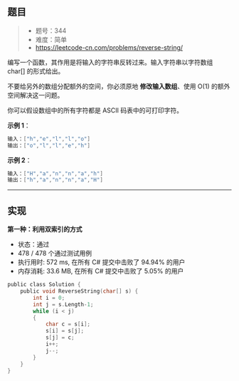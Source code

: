 ## 题目

> - 题号：344
> - 难度：简单
> - https://leetcode-cn.com/problems/reverse-string/



编写一个函数，其作用是将输入的字符串反转过来。输入字符串以字符数组 char[] 的形式给出。

不要给另外的数组分配额外的空间，你必须原地 <b>修改输入数组</b>、使用 O(1) 的额外空间解决这一问题。

你可以假设数组中的所有字符都是 ASCII 码表中的可打印字符。


<b>示例 1</b>：
```c
输入：["h","e","l","l","o"]
输出：["o","l","l","e","h"]
```

<b>示例 2</b>：
```c
输入：["H","a","n","n","a","h"]
输出：["h","a","n","n","a","H"]
```

---
## 实现

**第一种：利用双索引的方式**

- 状态：通过
- 478 / 478 个通过测试用例
- 执行用时: 572 ms, 在所有 C# 提交中击败了 94.94% 的用户
- 内存消耗: 33.6 MB, 在所有 C# 提交中击败了 5.05% 的用户

```c
public class Solution {
    public void ReverseString(char[] s) {
        int i = 0;
        int j = s.Length-1;
        while (i < j)
        {
            char c = s[i];
            s[i] = s[j];
            s[j] = c;
            i++;
            j--;
        }
    }
}
```

